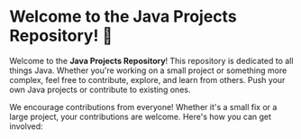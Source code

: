 # Welcome to the Java Projects Repository! 🎉

Welcome to the **Java Projects Repository**! This repository is dedicated to all things Java. Whether you're working on a small project or something more complex, feel free to contribute, explore, and learn from others. Push your own Java projects or contribute to existing ones.

We encourage contributions from everyone! Whether it's a small fix or a large project, your contributions are welcome. Here's how you can get involved:

